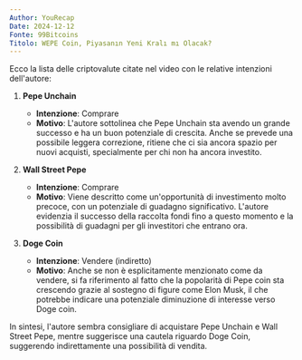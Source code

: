 ```yaml
---
Author: YouRecap
Date: 2024-12-12
Fonte: 99Bitcoins
Titolo: WEPE Coin, Piyasanın Yeni Kralı mı Olacak?
---
```


Ecco la lista delle criptovalute citate nel video con le relative intenzioni dell'autore:

1. **Pepe Unchain**
   - **Intenzione**: Comprare
   - **Motivo**: L'autore sottolinea che Pepe Unchain sta avendo un grande successo e ha un buon potenziale di crescita. Anche se prevede una possibile leggera correzione, ritiene che ci sia ancora spazio per nuovi acquisti, specialmente per chi non ha ancora investito.

2. **Wall Street Pepe**
   - **Intenzione**: Comprare
   - **Motivo**: Viene descritto come un'opportunità di investimento molto precoce, con un potenziale di guadagno significativo. L'autore evidenzia il successo della raccolta fondi fino a questo momento e la possibilità di guadagni per gli investitori che entrano ora.

3. **Doge Coin**
   - **Intenzione**: Vendere (indiretto)
   - **Motivo**: Anche se non è esplicitamente menzionato come da vendere, si fa riferimento al fatto che la popolarità di Pepe coin sta crescendo grazie al sostegno di figure come Elon Musk, il che potrebbe indicare una potenziale diminuzione di interesse verso Doge coin.

In sintesi, l'autore sembra consigliare di acquistare Pepe Unchain e Wall Street Pepe, mentre suggerisce una cautela riguardo Doge Coin, suggerendo indirettamente una possibilità di vendita.
